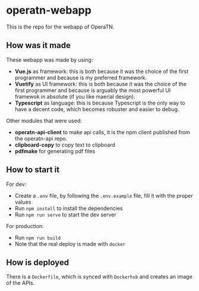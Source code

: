 # operatn-webapp
This is the repo for the webapp of OperaTN.

## How was it made

These webapp was made by using:
* __Vue.js__ as framework: this is both because it was the choice of the first programmer and because is my preferred framework.
* __Vuetify__ as UI framework: this is both because it was the choice of the first programmer and because is arguably the most powerful UI framewok in absolute (if you like maerial design).
* __Typescript__ as language: this is because Typescript is the only way to have a decent code, which becomes robuster and easier to debug.

Other modules that were used:
* __operatn-api-client__ to make api calls, it is the npm client published from the operatn-api repo.
* __clipboard-copy__ to copy text to clipboard
* __pdfmake__ for generating pdf files

## How to start it

For dev:

* Create a `.env` file, by following the `.env.example` file, fill it with the proper values
* Run `npm install` to install the dependencies
* Run `npm run serve` to start the dev server

For production:

* Run `npm run build`
* Note that the real deploy is made with `docker`

## How is deployed

There is a `Dockerfile`, which is synced with `Dockerhub` and creates an image of the APIs.
